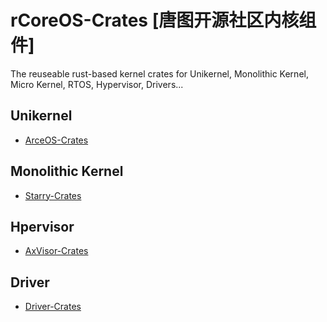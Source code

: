 # rCoreOS-Crates [唐图开源社区内核组件]
The reuseable rust-based kernel crates for Unikernel, Monolithic Kernel, Micro Kernel, RTOS, Hypervisor, Drivers... 
## Unikernel
- [ArceOS-Crates](https://github.com/arceos-org/arceos-crates)

## Monolithic Kernel
- [Starry-Crates](https://github.com/Starry-OS/starry-crates)

## Hpervisor
- [AxVisor-Crates](https://github.com/arceos-hypervisor/axdevice_crates)

## Driver
- [Driver-Crates](https://github.com/drivercraft/driver-crates)
